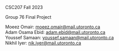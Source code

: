CSC207 Fall 2023

Group 76 Final Project

Moeez Omair:         moeez.omair@mail.utoronto.ca <br />
Adam Osama Ebid:     adam.ebid@mail.utoronto.ca<br />
Youssef Samaan:      youssef.samaan@mail.utoronto.ca<br />
Nikhil Iyer:         nik.iyer@mail.utoronto.ca<br />